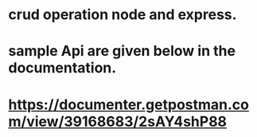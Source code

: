 # crud operation node and express.

# sample Api are given below in the documentation.

# https://documenter.getpostman.com/view/39168683/2sAY4shP88